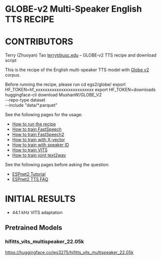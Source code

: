 # GLOBE-v2 Multi-Speaker English TTS RECIPE
# CONTRIBUTORS
Terry (Zhuoyan) Tao <terryt@usc.edu>  –  GLOBE‑v2 TTS recipe and download script

This is the recipe of the English multi-speaker TTS model with [Globe v2](https://globecorpus.github.io/) corpus.

Before running the recipe, please run 
cd egs2/globe/
export HF_TOKEN=hf_xxxxxxxxxxxxxxxxxxxxxxxxx
export HF_TOKEN=downloads
huggingface-cli download MushanW/GLOBE_V2 \
  --repo-type dataset \
  --include "data/*.parquet" 

See the following pages for the usage:
- [How to run the recipe](../../TEMPLATE/tts1/README.md#how-to-run)
- [How to train FastSpeech](../../TEMPLATE/tts1/README.md#fastspeech-training)
- [How to train FastSpeech2](../../TEMPLATE/tts1/README.md#fastspeech2-training)
- [How to train with X-vector](../../TEMPLATE/tts1/README.md#multi-speaker-model-with-x-vector-training)
- [How to train with speaker ID](../../TEMPLATE/tts1/README.md#multi-speaker-model-with-speaker-id-embedding-training)
- [How to train VITS](../../TEMPLATE/tts1/README.md#vits-training)
- [How to train joint text2wav](../../TEMPLATE/tts1/README.md#joint-text2wav-training)

See the following pages before asking the question:
- [ESPnet2 Tutorial](https://espnet.github.io/espnet/espnet2_tutorial.html)
- [ESPnet2 TTS FAQ](../../TEMPLATE/tts1/README.md#faq)



# INITIAL RESULTS

- 44.1 kHz VITS adaptation


## Pretrained Models
### hifitts_vits_multispeaker_22.05k
https://huggingface.co/jes3275/hifitts_vits_multispeaker_22.05k
